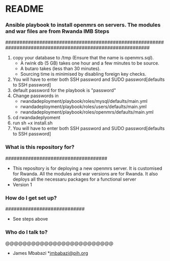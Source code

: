# README #
### Ansible playbook to install openmrs on servers. The modules and war files are from Rwanda IMB Steps ###
###########################################################################################################

1) copy your database to /tmp (Ensure that the name is openmrs.sql).
    * A rwink db (5 GB) takes one hour and a few minutes to be source.
    * A butaro takes (less than 30 minutes).
    - Sourcing time is minimised by disabling foreign key checks.
2) You will have to enter both SSH password and SUDO password[defaults to SSH password]
3) default password for the playbook is "password"
4) Change passwords in
   * rwandadeployment/playbook/roles/mysql/defaults/main.yml
   *  rwandadeployment/playbook/roles/users/defaults/main.yml
   * rwandadeployment/playbook/roles/openmrs/defaults/main.yml
5) cd rwandadeplyoment
6) run sh +x install.sh
7) You will have to enter both SSH password and SUDO password[defaults to SSH password]

### What is this repository for? ###
####################################

* This repository is for deploying a new openmrs server. It is customised for Rwanda. All the modules and war versions are for Rwanda. It 
also deploys all the necessaru packages for a functional server
* Version 1


### How do I get set up? ###
############################

* See steps above

### Who do I talk to? ###
@@@@@@@@@@@@@@@@@@@@@@@@@

* James Mbabazi
*jmbabazi@pih.org
